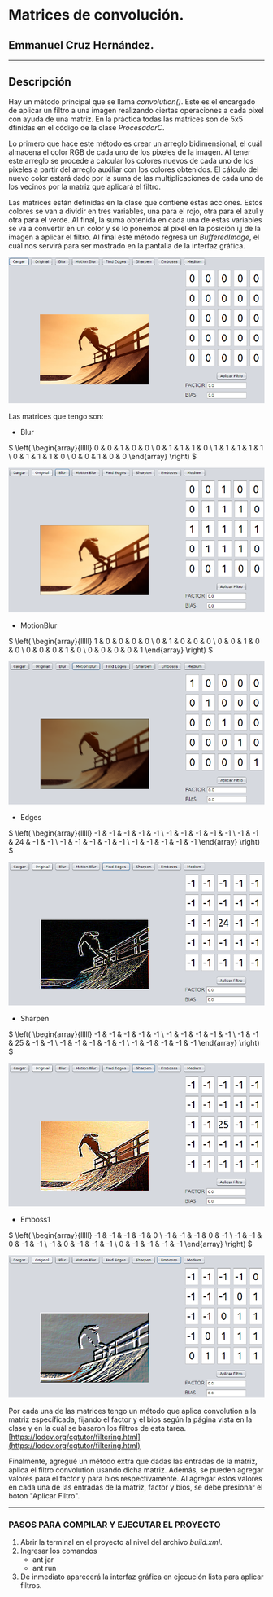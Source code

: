 # Matrices de convolución.
## Emmanuel Cruz Hernández.

----

## Descripción
Hay un método principal que se llama _convolution()_. Este es el encargado de aplicar un filtro a una imagen realizando ciertas operaciones a cada pixel con ayuda de una matriz. En la práctica todas las matrices son de 5x5 dfinidas en el código de la clase _ProcesadorC_.

Lo primero que hace este método es crear un arreglo bidimensional, el cuál almacena el color RGB de cada uno de los pixeles de la imagen. Al tener este arreglo se procede a calcular los colores nuevos de cada uno de los pixeles a partir del arreglo auxiliar con los colores obtenidos. El cálculo del nuevo color estará dado por la suma de las multiplicaciones de cada uno de los vecinos por la matriz que aplicará el filtro.

Las matrices están definidas en la clase que contiene estas acciones. Estos colores se van a dividir en tres variables, una para el rojo, otra para el azul y otra para el verde. Al final, la suma obtenida en cada una de estas variables se va a convertir en un color y se lo ponemos al pixel en la posición i,j de la imagen a aplicar el filtro. Al final este método regresa un _BufferedImage_, el cuál nos servirá para ser mostrado en la pantalla de la interfaz gráfica.

![img1](Muestras/D01.png)

Las matrices que tengo son:

* Blur

$
\left(
\begin{array}{lllll}
0 & 0 & 1 & 0 & 0 \\
0 & 1 & 1 & 1 & 0 \\
1 & 1 & 1 & 1 & 1 \\
0 & 1 & 1 & 1 & 0 \\
0 & 0 & 1 & 0 & 0
\end{array}
\right)
$

![img2](Muestras/D02.png)

* MotionBlur

$
\left(
\begin{array}{lllll}
1 & 0 & 0 & 0 & 0 \\
0 & 1 & 0 & 0 & 0 \\
0 & 0 & 1 & 0 & 0 \\
0 & 0 & 0 & 1 & 0 \\
0 & 0 & 0 & 0 & 1
\end{array}
\right)
$

![img3](Muestras/D03.png)

* Edges

$
\left(
\begin{array}{lllll}
-1 & -1 & -1 & -1 & -1 \\
-1 & -1 & -1 & -1 & -1 \\
-1 & -1 & 24 & -1 & -1 \\
-1 & -1 & -1 & -1 & -1 \\
-1 & -1 & -1 & -1 & -1
\end{array}
\right)
$

![img4](Muestras/D04.png)

* Sharpen

$
\left(
\begin{array}{lllll}
-1 & -1 & -1 & -1 & -1 \\
-1 & -1 & -1 & -1 & -1 \\
-1 & -1 & 25 & -1 & -1 \\
-1 & -1 & -1 & -1 & -1 \\
-1 & -1 & -1 & -1 & -1
\end{array}
\right)
$

![img5](Muestras/D05.png)

* Emboss1

$
\left(
\begin{array}{lllll}
-1 & -1 & -1 & -1 & 0 \\
-1 & -1 & -1 & 0 & -1 \\
-1 & -1 & 0 & -1 & -1 \\
-1 & 0 & -1 & -1 & -1 \\
0 & -1 & -1 & -1 & -1
\end{array}
\right)
$

![img6](Muestras/D06.png)

Por cada una de las matrices tengo un método que aplica convolution a la matriz específicada, fijando el factor y el bios según la página vista en la clase y en la cuál se basaron los filtros de esta tarea. [https://lodev.org/cgtutor/filtering.html](https://lodev.org/cgtutor/filtering.html)

Finalmente, agregué un método extra que dadas las entradas de la matriz, aplica el filtro convolution usando dicha matriz. Además, se pueden agregar valores para el factor y para bios respectivamente. Al agregar estos valores en cada una de las entradas de la matriz, factor y bios, se debe presionar el boton "Aplicar Filtro".

----

### PASOS PARA COMPILAR Y EJECUTAR EL PROYECTO
1. Abrir la terminal en el proyecto al nivel del archivo _build.xml_.
2. Ingresar los comandos
	* ant jar
	* ant run
3. De inmediato aparecerá la interfaz gráfica en ejecución lista para aplicar filtros.
